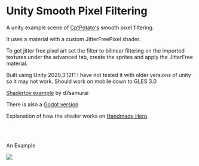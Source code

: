 # Unity Smooth Pixel Filtering
 A unity example scene of [CptPotato's](https://github.com/CptPotato/GodotThings) smooth pixel filtering.
 
 It uses a material with a custom JitterFreePixel shader.
 
 To get jitter free pixel art set the filter to bilinear filtering on the imported textures under the advanced tab, create the sprites and apply the JitterFree material.
 
 Built using Unity 2020.3.12f1 I have not tested it with older versions of unity so it may not work. Should work on mobile down to GLES 3.0
 
[Shadertoy example](https://www.shadertoy.com/view/ltBGWc) by d7samurai

There is also a [Godot version](https://github.com/uheartbeast/jitter-free-pixelart-scaling)

Explanation of how the shader works on [Handmade Hero](https://youtu.be/Yu8k7a1hQuU?t=4133)
 
 <br>
 <br>
 
 An Example
 
 ![](https://media.giphy.com/media/PggcPKT0MYsHl8KjEu/giphy.gif)
